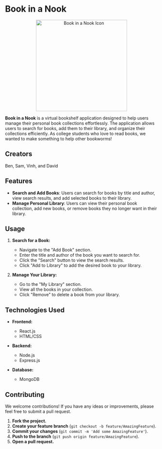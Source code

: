 # Book in a Nook
<div align="center">
  <img src="https://github.com/GloverTheProgrammer/Book-In-A-Nook/assets/117209189/495308a9-d558-487a-8ee9-48e46f38bb1e" alt="Book in a Nook Icon" width="300" />
</div>

**Book in a Nook** is a virtual bookshelf application designed to help users manage their personal book collections effortlessly. The application allows users to search for books, add them to their library, and organize their collections efficiently. As college students who love to read books, we wanted to make something to help other bookworms!

## Creators
Ben, Sam, Vinh, and David

## Features

- **Search and Add Books**: Users can search for books by title and author, view search results, and add selected books to their library.
- **Manage Personal Library**: Users can view their personal book collection, add new books, or remove books they no longer want in their library.

## Usage

1. **Search for a Book:**
    - Navigate to the "Add Book" section.
    - Enter the title and author of the book you want to search for.
    - Click the "Search" button to view the search results.
    - Click "Add to Library" to add the desired book to your library.

2. **Manage Your Library:**
    - Go to the "My Library" section.
    - View all the books in your collection.
    - Click "Remove" to delete a book from your library.

## Technologies Used

- **Frontend:**
  - React.js
  - HTML/CSS

- **Backend:**
  - Node.js
  - Express.js

- **Database:**
  - MongoDB

## Contributing

We welcome contributions! If you have any ideas or improvements, please feel free to submit a pull request.

1. **Fork the project.**
2. **Create your feature branch** (`git checkout -b feature/AmazingFeature`).
3. **Commit your changes** (`git commit -m 'Add some AmazingFeature'`).
4. **Push to the branch** (`git push origin feature/AmazingFeature`).
5. **Open a pull request.**
